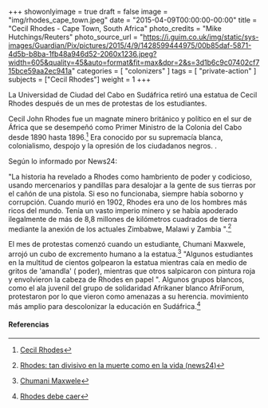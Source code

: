 +++
showonlyimage = true
draft = false
image = "img/rhodes_cape_town.jpeg"
date = "2015-04-09T00:00:00-00:00"
title = "Cecil Rhodes - Cape Town, South Africa"
photo_credits = "Mike Hutchings/Reuters"
photo_source_url = "https://i.guim.co.uk/img/static/sys-images/Guardian/Pix/pictures/2015/4/9/1428599444975/00b85daf-5871-4d5b-b8ba-1fb48a946d52-2060x1236.jpeg?width=605&quality=45&auto=format&fit=max&dpr=2&s=3d1b6c9c07402cf715bce59aa2ec941a"
categories = [ "colonizers" ]
tags = [ "private-action" ]
subjects = ["Cecil Rhodes"]
weight = 1
+++

La Universidad de Ciudad del Cabo en Sudáfrica retiró una estatua de Cecil Rhodes después de un mes de protestas de los estudiantes.

<!--more-->

Cecil John Rhodes fue un magnate minero británico y político en el sur de África que se desempeñó como Primer Ministro de la Colonia del Cabo desde 1890 hasta 1896.[^1] Era conocido por su supremacía blanca, colonialismo, despojo y la opresión de los ciudadanos negros. .

Según lo informado por News24:

"La historia ha revelado a Rhodes como hambriento de poder y codicioso, usando mercenarios y pandillas para desalojar a la gente de sus tierras por el cañón de una pistola. Si eso no funcionaba, siempre había soborno y corrupción. Cuando murió en 1902, Rhodes era uno de los hombres más ricos del mundo. Tenía un vasto imperio minero y se había apoderado ilegalmente de más de 8,8 millones de kilómetros cuadrados de tierra mediante la anexión de los actuales Zimbabwe, Malawi y Zambia ".[^2]

El mes de protestas comenzó cuando un estudiante, Chumani Maxwele, arrojó un cubo de excremento humano a la estatua.[^3] "Algunos estudiantes en la multitud de cientos golpearon la estatua mientras caía en medio de gritos de 'amandla' ( poder), mientras que otros salpicaron con pintura roja y envolvieron la cabeza de Rhodes en papel ". Algunos grupos blancos, como el ala juvenil del grupo de solidaridad Afrikaner blanco AfriForum, protestaron por lo que vieron como amenazas a su herencia. movimiento más amplio para descolonizar la educación en Sudáfrica.[^5]



#### Referencias

[^1]: [Cecil Rhodes](https://en.wikipedia.org/wiki/Cecil_Rhodes)
[^2]: [Rhodes: tan divisivo en la muerte como en la vida (news24)](https://www.news24.com/News24/Cecil-John-Rhodes-As-divisive-in-death-as-in-vida-20150322)
[^3]: [Chumani Maxwele](https://en.wikipedia.org/wiki/Chumani_Maxwele)
[^4]: [Aplausos y protestas mientras la Universidad de Ciudad del Cabo quita la estatua de Cecil Rhodes](https://www.theguardian.com/world/2015/apr/09/university-cape-town-removes-statue-cecil-rhodes-celebration-afrikaner-protest)
[^5]: [Rhodes debe caer](https://en.wikipedia.org/wiki/Rhodes_Must_Fall)
